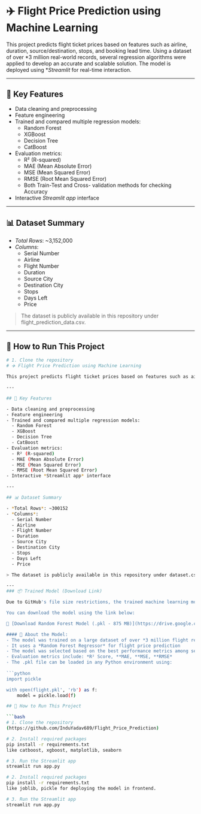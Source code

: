 # ✈️ Flight Price Prediction using Machine Learning

This project predicts flight ticket prices based on features such as airline, duration, source/destination, stops, and booking lead time. Using a dataset of over *3 million real-world records, several regression algorithms were applied to develop an accurate and scalable solution. The model is deployed using **Streamlit* for real-time interaction.

---

## 📌 Key Features

- Data cleaning and preprocessing
- Feature engineering
- Trained and compared multiple regression models:
  - Random Forest
  - XGBoost
  - Decision Tree
  - CatBoost
- Evaluation metrics:
  - R² (R-squared)
  - MAE (Mean Absolute Error)
  - MSE (Mean Squared Error)
  - RMSE (Root Mean Squared Error)
  - Both Train-Test and Cross- validation methods for checking Accuracy
- Interactive *Streamlit app* interface

---

## 📊 Dataset Summary

- *Total Rows*: ~3,152,000
- *Columns*:
  - Serial Number
  - Airline
  - Flight Number
  - Duration
  - Source City
  - Destination City
  - Stops
  - Days Left
  - Price

> The dataset is publicly available in this repository under flight_prediction_data.csv.

---

## 🚀 How to Run This Project

```bash
# 1. Clone the repository
# ✈️ Flight Price Prediction using Machine Learning

This project predicts flight ticket prices based on features such as airline, duration, source/destination, stops, and booking lead time. Using a dataset of over *3.15 million real-world records, several regression algorithms were applied to develop an accurate and scalable solution. The model is deployed using **Streamlit* for real-time interaction.

---

## 📌 Key Features

- Data cleaning and preprocessing
- Feature engineering
- Trained and compared multiple regression models:
  - Random Forest
  - XGBoost
  - Decision Tree
  - CatBoost
- Evaluation metrics:
  - R² (R-squared)
  - MAE (Mean Absolute Error)
  - MSE (Mean Squared Error)
  - RMSE (Root Mean Squared Error)
- Interactive *Streamlit app* interface

---

## 📊 Dataset Summary

- *Total Rows*: ~300152
- *Columns*:
  - Serial Number
  - Airline
  - Flight Number
  - Duration
  - Source City
  - Destination City
  - Stops
  - Days Left
  - Price

> The dataset is publicly available in this repository under dataset.csv.

---
### 📦 Trained Model (Download Link)

Due to GitHub's file size restrictions, the trained machine learning model (random_forest_model.pkl, approx. 875 MB) has been securely hosted on Google Drive.

You can download the model using the link below:

🔗 [Download Random Forest Model (.pkl - 875 MB)](https://drive.google.com/your-shared-link)

#### 📁 About the Model:
- The model was trained on a large dataset of over *3 million flight records*
- It uses a *Random Forest Regressor* for flight price prediction
- The model was selected based on the best performance metrics among several algorithms including XGBoost, Decision Tree, and CatBoost
- Evaluation metrics include: *R² Score, **MAE, **MSE, **RMSE*
- The .pkl file can be loaded in any Python environment using:
  
```python
import pickle

with open(flight.pkl', 'rb') as f:
    model = pickle.load(f)

## 🚀 How to Run This Project

```bash
# 1. Clone the repository
(https://github.com/InduYadav689/Flight_Price_Prediction)

# 2. Install required packages
pip install -r requirements.txt
like catboost, xgboost, matplotlib, seaborn

# 3. Run the Streamlit app
streamlit run app.py

# 2. Install required packages
pip install -r requirements.txt
like joblib, pickle for deploying the model in frontend.

# 3. Run the Streamlit app
streamlit run app.py
